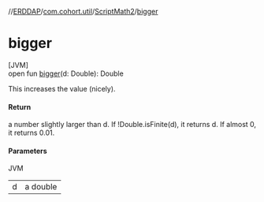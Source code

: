 //[ERDDAP](../../../index.md)/[com.cohort.util](../index.md)/[ScriptMath2](index.md)/[bigger](bigger.md)

# bigger

[JVM]\
open fun [bigger](bigger.md)(d: Double): Double

This increases the value (nicely).

#### Return

a number slightly larger than d. If !Double.isFinite(d), it returns d. If almost 0, it returns 0.01.

#### Parameters

JVM

| | |
|---|---|
| d | a double |